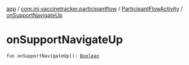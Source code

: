 [app](../../index.md) / [com.jnj.vaccinetracker.participantflow](../index.md) / [ParticipantFlowActivity](index.md) / [onSupportNavigateUp](./on-support-navigate-up.md)

# onSupportNavigateUp

`fun onSupportNavigateUp(): `[`Boolean`](https://kotlinlang.org/api/latest/jvm/stdlib/kotlin/-boolean/index.html)